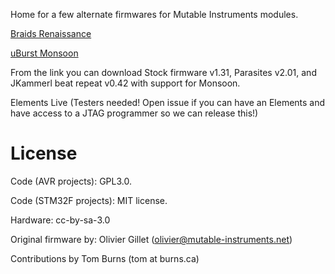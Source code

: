 Home for a few alternate firmwares for Mutable Instruments modules.

[Braids Renaissance](https://burns.ca/eurorack.html)

[uBurst Monsoon](https://github.com/boourns/eurorack/releases/tag/monsoon_firmwares_v1)

From the link you can download Stock firmware v1.31, Parasites v2.01, and JKammerl beat repeat v0.42 with support for Monsoon.

Elements Live (Testers needed!  Open issue if you can have an Elements and have access to a JTAG programmer so we can release this!)

License
=======

Code (AVR projects): GPL3.0.

Code (STM32F projects): MIT license.

Hardware: cc-by-sa-3.0

Original firmware by: Olivier Gillet (olivier@mutable-instruments.net)

Contributions by Tom Burns (tom at burns.ca)
